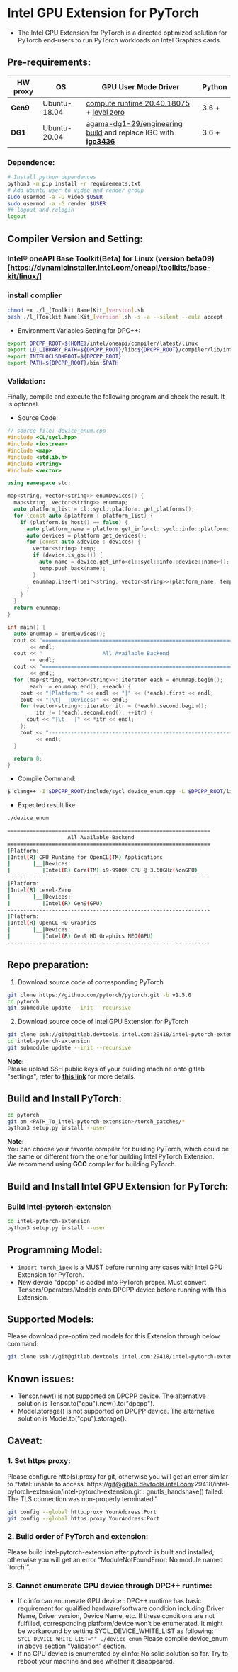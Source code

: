 # Intel GPU Extension for PyTorch

*  The Intel GPU Extension for PyTorch is a directed optimized solution for PyTorch end-users to run PyTorch workloads on Intel Graphics cards.

## Pre-requirements:

| **HW proxy** | **OS** | **GPU User Mode Driver** | Python |
| ------ | ------ | ------ | ------ |
| **Gen9** | Ubuntu-18.04 | [compute runtime 20.40.18075](https://github.com/intel/compute-runtime/releases/tag/20.40.18075) + [level zero](https://github.com/oneapi-src/level-zero/releases/tag/v1.0) | 3.6 + |
| **DG1** | Ubuntu-20.04 | [agama-dg1-29/engineering build](http://10.239.87.81/zhenjie/agama/agama-dg1-29/) and replace IGC with [**igc3436**](http://10.239.87.81/zhenjie/igc3436/) | 3.6 + |

### **Dependence:**
```bash
# Install python dependences
python3 -m pip install -r requirements.txt
# Add ubuntu user to video and render group
sudo usermod -a -G video $USER
sudo usermod -a -G render $USER
## logout and relogin
logout
```

## **Compiler Version and Setting:**

### Intel® oneAPI Base Toolkit(Beta) for Linux (version beta09) [https://dynamicinstaller.intel.com/oneapi/toolkits/base-kit/linux/]

### install complier

```bash
chmod +x ./l_[Toolkit Name]Kit_[version].sh
bash ./l_[Toolkit Name]Kit_[version].sh -s -a --silent --eula accept
```
- Environment Variables Setting for DPC++:
```bash
export DPCPP_ROOT=${HOME}/intel/oneapi/compiler/latest/linux
export LD_LIBRARY_PATH=${DPCPP_ROOT}/lib:${DPCPP_ROOT}/compiler/lib/intel64_lin:${LD_LIBRARY_PATH}
export INTELOCLSDKROOT=${DPCPP_ROOT}
export PATH=${DPCPP_ROOT}/bin:$PATH
```

### **Validation:**
Finally, compile and execute the following program and check the result. It is optional.
- Source Code:
```c++
// source file: device_enum.cpp
#include <CL/sycl.hpp>
#include <iostream>
#include <map>
#include <stdlib.h>
#include <string>
#include <vector>

using namespace std;

map<string, vector<string>> enumDevices() {
  map<string, vector<string>> enummap;
  auto platform_list = cl::sycl::platform::get_platforms();
  for (const auto &platform : platform_list) {
    if (platform.is_host() == false) {
      auto platform_name = platform.get_info<cl::sycl::info::platform::name>();
      auto devices = platform.get_devices();
      for (const auto &device : devices) {
        vector<string> temp;
        if (device.is_gpu()) {
          auto name = device.get_info<cl::sycl::info::device::name>();
          temp.push_back(name);
        }
        enummap.insert(pair<string, vector<string>>(platform_name, temp));
      }
    }
  }
  return enummap;
}

int main() {
  auto enummap = enumDevices();
  cout << "================================================================"
       << endl;
  cout << "                   All Available Backend                        "
       << endl;
  cout << "================================================================"
       << endl;
  for (map<string, vector<string>>::iterator each = enummap.begin();
       each != enummap.end(); ++each) {
    cout << "|Platform:" << endl << "|" << (*each).first << endl;
    cout << "|\t|__|Devices:" << endl;
    for (vector<string>::iterator itr = (*each).second.begin();
         itr != (*each).second.end(); ++itr) {
      cout << "|\t   |" << *itr << endl;
    };
    cout << "----------------------------------------------------------------"
         << endl;
  }

  return 0;
}


```

- Compile Command:

```bash
$ clang++ -I $DPCPP_ROOT/include/sycl device_enum.cpp -L $DPCPP_ROOT/lib -fsycl -o device_enum
```

- Expected result like:
```bash
./device_enum

================================================================
                   All Available Backend                        
================================================================
|Platform:
|Intel(R) CPU Runtime for OpenCL(TM) Applications
|       |__|Devices:
|          |Intel(R) Core(TM) i9-9900K CPU @ 3.60GHz(NonGPU)
----------------------------------------------------------------
|Platform:
|Intel(R) Level-Zero
|       |__|Devices:
|          |Intel(R) Gen9(GPU)
----------------------------------------------------------------
|Platform:
|Intel(R) OpenCL HD Graphics
|       |__|Devices:
|          |Intel(R) Gen9 HD Graphics NEO(GPU)
----------------------------------------------------------------
```

## Repo preparation:
1.  Download source code of corresponding PyTorch
```bash
git clone https://github.com/pytorch/pytorch.git -b v1.5.0
cd pytorch
git submodule update --init --recursive
```

2.  Download source code of Intel GPU Extension for PyTorch
```bash
git clone ssh://git@gitlab.devtools.intel.com:29418/intel-pytorch-extension/intel-pytorch-extension.git
cd intel-pytorch-extension
git submodule update --init --recursive
```
**Note:**
<br>Please upload SSH public keys of your building machine onto gitlab "settings", refer to [**this link**](https://gitlab.devtools.intel.com/help/ssh/README#locating-an-existing-ssh-key-pair) for more details.

## Build and Install PyTorch:
```bash
cd pytorch
git am <PATH_To_intel-pytorch-extension>/torch_patches/*
python3 setup.py install --user
```
**Note:**
<br>You can choose your favorite compiler for building PyTorch, which could be the same or different from the one for building Intel PyTorch Extension.
<br>We recommend using **GCC** compiler for building PyTorch. 

## Build and Install Intel GPU Extension for PyTorch:

### Build intel-pytorch-extension
```bash
cd intel-pytorch-extension
python3 setup.py install --user
```

## Programming Model:
*  ```import torch_ipex``` is a MUST before running any cases with Intel GPU Extension for PyTorch.
*  New devcie "dpcpp" is added into PyTorch proper. Must convert Tensors/Operators/Models onto DPCPP device before running with this Extension.

## Supported Models:
Please download pre-optimized models for this Extension through below command:
```bash
git clone ssh://git@gitlab.devtools.intel.com:29418/intel-pytorch-extension/gpu-optimized-models.git
```

## Known issues:
*  Tensor.new() is not supported on DPCPP device. The alternative solution is Tensor.to("cpu").new().to("dpcpp").
*  Model.storage() is not supported on DPCPP device. The alternative solution is Model.to("cpu").storage().

## Caveat:
### 1. Set https proxy:
Please configure http(s).proxy for git, otherwise you will get an error similar to “fatal: unable to access 'https://git@gitlab.devtools.intel.com:29418/intel-pytorch-extension/intel-pytorch-extension.git': gnutls_handshake() failed: The TLS connection was non-properly terminated.”
```bash
git config --global http.proxy YourAddress:Port
git config --global https.proxy YourAddress:Port
```
### 2. Build order of PyTorch and extension:
Please build intel-pytorch-extension after pytorch is built and installed, otherwise you will get an error “ModuleNotFoundError: No module named 'torch'”.

### 3. Cannot enumerate GPU device through DPC++ runtime:
- If clinfo can enumerate GPU device :
DPC++ runtime has basic requirement for qualified hardware/software condition including Driver Name, Driver version, Device Name, etc.
If these conditions are not fulfilled, corresponding platform/device won’t be enumerated.
It might be workaround by setting SYCL_DEVICE_WHITE_LIST as following: `SYCL_DEVICE_WHITE_LIST="" ./device_enum`
Please compile device_enum in above section “Validation” section.
- If no GPU device is enumerated by clinfo:
No solid solution so far. Try to reboot your machine and see whether it disappeared.

